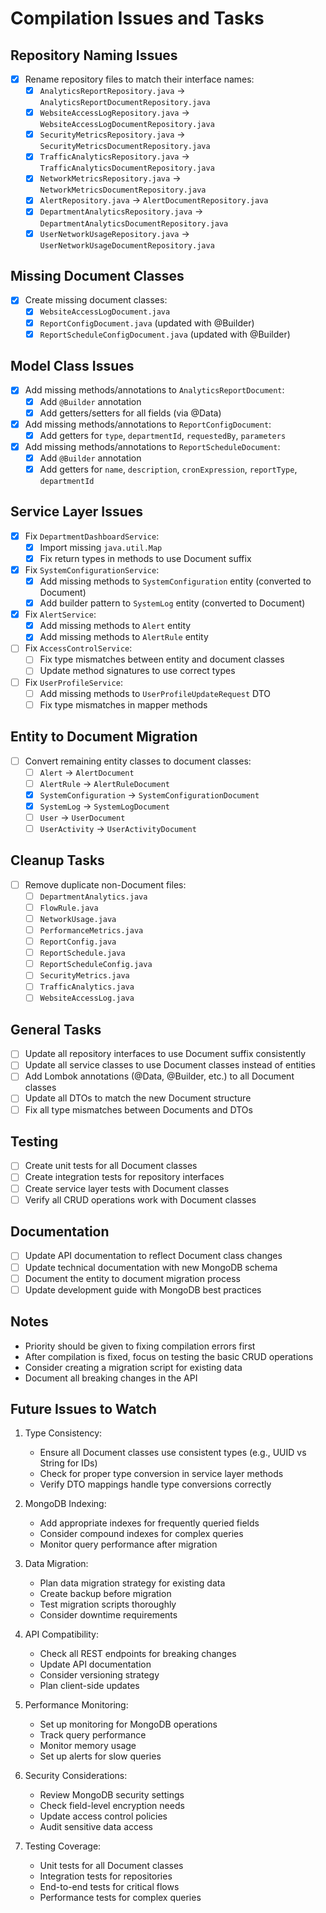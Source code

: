 # Compilation Issues and Tasks

## Repository Naming Issues
- [x] Rename repository files to match their interface names:
  - [x] `AnalyticsReportRepository.java` → `AnalyticsReportDocumentRepository.java`
  - [x] `WebsiteAccessLogRepository.java` → `WebsiteAccessLogDocumentRepository.java`
  - [x] `SecurityMetricsRepository.java` → `SecurityMetricsDocumentRepository.java`
  - [x] `TrafficAnalyticsRepository.java` → `TrafficAnalyticsDocumentRepository.java`
  - [x] `NetworkMetricsRepository.java` → `NetworkMetricsDocumentRepository.java`
  - [x] `AlertRepository.java` → `AlertDocumentRepository.java`
  - [x] `DepartmentAnalyticsRepository.java` → `DepartmentAnalyticsDocumentRepository.java`
  - [x] `UserNetworkUsageRepository.java` → `UserNetworkUsageDocumentRepository.java`

## Missing Document Classes
- [x] Create missing document classes:
  - [x] `WebsiteAccessLogDocument.java`
  - [x] `ReportConfigDocument.java` (updated with @Builder)
  - [x] `ReportScheduleConfigDocument.java` (updated with @Builder)

## Model Class Issues
- [x] Add missing methods/annotations to `AnalyticsReportDocument`:
  - [x] Add `@Builder` annotation
  - [x] Add getters/setters for all fields (via @Data)

- [x] Add missing methods/annotations to `ReportConfigDocument`:
  - [x] Add getters for `type`, `departmentId`, `requestedBy`, `parameters`

- [x] Add missing methods/annotations to `ReportScheduleDocument`:
  - [x] Add `@Builder` annotation
  - [x] Add getters for `name`, `description`, `cronExpression`, `reportType`, `departmentId`

## Service Layer Issues
- [x] Fix `DepartmentDashboardService`:
  - [x] Import missing `java.util.Map`
  - [x] Fix return types in methods to use Document suffix

- [x] Fix `SystemConfigurationService`:
  - [x] Add missing methods to `SystemConfiguration` entity (converted to Document)
  - [x] Add builder pattern to `SystemLog` entity (converted to Document)

- [x] Fix `AlertService`:
  - [x] Add missing methods to `Alert` entity
  - [x] Add missing methods to `AlertRule` entity

- [ ] Fix `AccessControlService`:
  - [ ] Fix type mismatches between entity and document classes
  - [ ] Update method signatures to use correct types

- [ ] Fix `UserProfileService`:
  - [ ] Add missing methods to `UserProfileUpdateRequest` DTO
  - [ ] Fix type mismatches in mapper methods

## Entity to Document Migration
- [ ] Convert remaining entity classes to document classes:
  - [ ] `Alert` → `AlertDocument`
  - [ ] `AlertRule` → `AlertRuleDocument`
  - [x] `SystemConfiguration` → `SystemConfigurationDocument`
  - [x] `SystemLog` → `SystemLogDocument`
  - [ ] `User` → `UserDocument`
  - [ ] `UserActivity` → `UserActivityDocument`

## Cleanup Tasks
- [ ] Remove duplicate non-Document files:
  - [ ] `DepartmentAnalytics.java`
  - [ ] `FlowRule.java`
  - [ ] `NetworkUsage.java`
  - [ ] `PerformanceMetrics.java`
  - [ ] `ReportConfig.java`
  - [ ] `ReportSchedule.java`
  - [ ] `ReportScheduleConfig.java`
  - [ ] `SecurityMetrics.java`
  - [ ] `TrafficAnalytics.java`
  - [ ] `WebsiteAccessLog.java`

## General Tasks
- [ ] Update all repository interfaces to use Document suffix consistently
- [ ] Update all service classes to use Document classes instead of entities
- [ ] Add Lombok annotations (@Data, @Builder, etc.) to all Document classes
- [ ] Update all DTOs to match the new Document structure
- [ ] Fix all type mismatches between Documents and DTOs

## Testing
- [ ] Create unit tests for all Document classes
- [ ] Create integration tests for repository interfaces
- [ ] Create service layer tests with Document classes
- [ ] Verify all CRUD operations work with Document classes

## Documentation
- [ ] Update API documentation to reflect Document class changes
- [ ] Update technical documentation with new MongoDB schema
- [ ] Document the entity to document migration process
- [ ] Update development guide with MongoDB best practices

## Notes
- Priority should be given to fixing compilation errors first
- After compilation is fixed, focus on testing the basic CRUD operations
- Consider creating a migration script for existing data
- Document all breaking changes in the API

## Future Issues to Watch
1. Type Consistency:
   - Ensure all Document classes use consistent types (e.g., UUID vs String for IDs)
   - Check for proper type conversion in service layer methods
   - Verify DTO mappings handle type conversions correctly

2. MongoDB Indexing:
   - Add appropriate indexes for frequently queried fields
   - Consider compound indexes for complex queries
   - Monitor query performance after migration

3. Data Migration:
   - Plan data migration strategy for existing data
   - Create backup before migration
   - Test migration scripts thoroughly
   - Consider downtime requirements

4. API Compatibility:
   - Check all REST endpoints for breaking changes
   - Update API documentation
   - Consider versioning strategy
   - Plan client-side updates

5. Performance Monitoring:
   - Set up monitoring for MongoDB operations
   - Track query performance
   - Monitor memory usage
   - Set up alerts for slow queries

6. Security Considerations:
   - Review MongoDB security settings
   - Check field-level encryption needs
   - Update access control policies
   - Audit sensitive data access

7. Testing Coverage:
   - Unit tests for all Document classes
   - Integration tests for repositories
   - End-to-end tests for critical flows
   - Performance tests for complex queries
